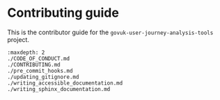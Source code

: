# Contributing guide

This is the contributor guide for the `govuk-user-journey-analysis-tools` project.

```{toctree}
:maxdepth: 2
./CODE_OF_CONDUCT.md
./CONTRIBUTING.md
./pre_commit_hooks.md
./updating_gitignore.md
./writing_accessible_documentation.md
./writing_sphinx_documentation.md
```
